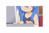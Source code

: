 <div id="header" align="center">
  <img src="https://github.com/Popandypalo/popandypalo/blob/main/assets/lucky-star-anime.gif" width="100"/>
</div>
<!--
**Popandypalo/popandypalo** is a ✨ _special_ ✨ repository because its `README.md` (this file) appears on your GitHub profile.

Here are some ideas to get you started:

- 🔭 I’m currently working on ...
- 🌱 I’m currently learning ...
- 👯 I’m looking to collaborate on ...
- 🤔 I’m looking for help with ...
- 💬 Ask me about ...
- 📫 How to reach me: ...
- 😄 Pronouns: ...
- ⚡ Fun fact: ...
-->
